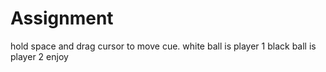 # Assignment
hold space and drag cursor to move cue.
white ball is player 1
black ball is player 2
enjoy
